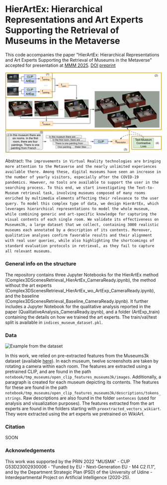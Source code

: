 # HierArtEx: Hierarchical Representations and Art Experts Supporting the Retrieval of Museums in the Metaverse

This code accompanies the paper "HierArtEx: Hierarchical Representations and Art Experts Supporting the Retrieval of Museums in the Metaverse" accepted for presentation at [MMM 2025](https://mmm2025.net/). [DOI]() [preprint]()

![Overview of HierArtEx](assets/architecture.png?raw=true)

Abstract:
```The improvements in Virtual Reality technologies are bringing more attention to the Metaverse and the nearly unlimited experiences available there. Among these, digital museums have seen an increase in the number of yearly visitors, especially after the COVID-19 pandemics. However, no tools are available to support the user in the searching process. To this end, we start investigating the Text-to-Museum retrieval task, involving museums composed of many rooms enriched by multimedia elements affecting their relevance to the user query. To model this complex type of data, we design HierArtEx, which leverages hierarchical representations to model the whole museum, while combining generic and art-specific knowledge for capturing the visual contents of each single room. We validate its effectiveness on Museums3k, a large dataset that we collect, containing 3000 realistic museums each annotated by a description of its contents. Moreover, qualitative analyses confirm favorable results and their alignment with real user queries, while also highlighting the shortcomings of standard evaluation protocols in retrieval, as they fail to capture all relevant museums.```

### General info on the structure

The repository contains three Jupyter Notebooks for the HierArtEx method (Complex3DScenesRetrieval_HierArtEx_CameraReady.ipynb), the method without the art experts (Complex3DScenesRetrieval_HierArtEx_wo_ArtExp_CameraReady.ipynb), and the baseline (Complex3DScenesRetrieval_Baseline_CameraReady.ipynb). It further includes a Jupyter Notebook for the qualitative analysis reported in the paper (QualitativeAnalysis_CameraReady.ipynb), and a folder (ArtExp_train) containing the details on how we trained the art experts. The train/val/test split is available in ```indices_museum_dataset.pkl```.

### Data

![Example from the dataset](assets/dataset_example.png?raw=true)

In this work, we relied on pre-extracted features from the Museums3k dataset (available [here](https://github.com/aliabdari/Museums3k)). In each museum, twelve screenshots are taken by rotating a camera within each room. The features are extracted using a pretrained CLIP, and are found in the path ```notebook/tmp_museums/open_clip_features_museums3k/images```. Additionally, a paragraph is created for each museum depicting its contents. The features for these are found in the path ```notebook/tmp_museums/open_clip_features_museums3k/descriptions/tokens_strings```. Raw descriptions are also found in the folder ```sentences``` (used for analysis and visualization purposes). The features extracted from the art experts are found in the folders starting with ```preextracted_vectors_wikiart```. They were extracted using the art experts we pretrained on WikiArt.

### Citation

SOON

### Acknowledgements

This work was supported by the PRIN 2022 "MUSMA" - CUP G53D23002930006 - "Funded by EU - Next-Generation EU - M4 C2 I1.1", and by the Department Strategic Plan (PSD) of the University of Udine - Interdepartmental Project on Artificial Intelligence (2020-25).
